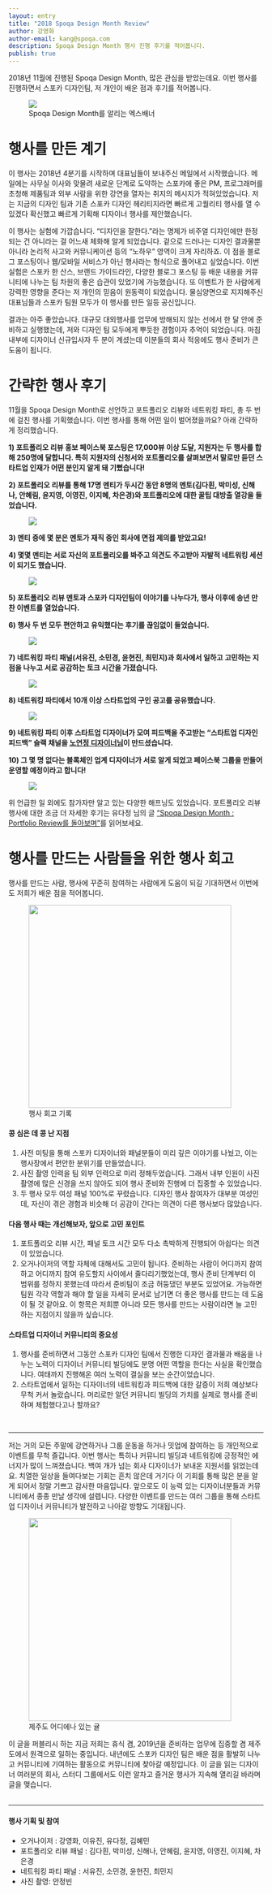 ```yaml
---
layout: entry
title: "2018 Spoqa Design Month Review"
author: 강영화
author-email: kang@spoqa.com
description: Spoqa Design Month 행사 진행 후기를 적어봅니다.
publish: true
---
```


2018년 11월에 진행된 Spoqa Design Month, 많은 관심을 받았는데요. 이번 행사를 진행하면서 스포카 디자인팀, 저 개인이 배운 점과 후기를 적어봅니다.

<figure>
  <img src="/images/2018-12-14/sdm.jpg"
     style="margin: 0 auto;" />
  <figcaption>
   Spoqa Design Month를 알리는 엑스배너
  </figcaption>
</figure>

# 행사를 만든 계기
이 행사는 2018년 4분기를 시작하며 대표님들이 보내주신 메일에서 시작했습니다. 메일에는 사무실 이사와 맞물려 새로운 단계로 도약하는 스포카에 좋은 PM, 프로그래머를 초청해 제품팀과 외부 사람을 위한 강연을 열자는 취지의 메시지가 적혀있었습니다. 저는 지금의 디자인 팀과 기존 스포카 디자인 헤리티지라면 빠르게 고퀄리티 행사를 열 수 있겠다 확신했고 빠르게 기획해 디자이너 행사를 제안했습니다. 

이 행사는 실험에 가깝습니다. “디자인을 잘한다.”라는 명제가 비주얼 디자인에만 한정되는 건 아니라는 걸 어느새 체화해 알게 되었습니다. 겉으로 드러나는 디자인 결과물뿐 아니라 논리적 사고와 커뮤니케이션 등의 “노하우” 영역이 크게 자리하죠. 이 점을 블로그 포스팅이나 웹/모바일 서비스가 아닌 행사라는 형식으로 풀어내고 싶었습니다. 이번 실험은 스포카 한 산스, 브랜드 가이드라인, 다양한 블로그 포스팅 등 배운 내용을 커뮤니티에 나누는 팀 차원의 좋은 습관이 있었기에 가능했습니다. 또 이벤트가 한 사람에게 강력한 영향을 준다는 저 개인의 믿음이 원동력이 되었습니다. 물심양면으로 지지해주신 대표님들과 스포카 팀원 모두가 이 행사를 만든 일등 공신입니다. 

결과는 아주 좋았습니다. 대규모 대외행사를 업무에 방해되지 않는 선에서 한 달 안에 준비하고 실행했는데, 저와 디자인 팀 모두에게 뿌듯한 경험이자 추억이 되었습니다. 마침 내부에 디자이너 신규입사자 두 분이 계셨는데 이분들의 회사 적응에도 행사 준비가 큰 도움이 됩니다.

# 간략한 행사 후기
11월을 Spoqa Design Month로 선언하고 포트폴리오 리뷰와 네트워킹 파티, 총 두 번에 걸친 행사를 기획했습니다. 이번 행사를 통해 어떤 일이 벌어졌을까요? 아래 간략하게 정리했습니다.

**1) 포트폴리오 리뷰 홍보 페이스북 포스팅은 17,000뷰 이상 도달, 지원자는 두 행사를 합해 250명에 달합니다. 특히 지원자의 신청서와 포트폴리오를 살펴보면서 말로만 듣던 스타트업 인재가 어떤 분인지 알게 돼 기뻤습니다!**


**2) 포트폴리오 리뷰를 통해 17명 멘티가 두시간 동안 8명의 멘토(김다흰, 박미성, 신해나, 안혜림, 윤지영, 이영진, 이지혜, 차은경)와 포트폴리오에 대한 꿀팁 대방출 열강을 들었습니다.**

<figure>
  <img src="/images/2018-12-14/1.jpg"
     style="margin: 0 auto;" />
</figure>

**3) 멘티 중에 몇 분은 멘토가 재직 중인 회사에 면접 제의를 받았고요!**


**4) 몇몇 멘티는 서로 자신의 포트폴리오를 봐주고 의견도 주고받아 자발적 네트워킹 세션이 되기도 했습니다.**

<figure>
  <img src="/images/2018-12-14/2.jpg"
     style="margin: 0 auto;" />
</figure> 

**5) 포트폴리오 리뷰 멘토과 스포카 디자인팀이 이야기를 나누다가, 행사 이후에 송년 만찬 이벤트를 열었습니다.**


**6) 행사 두 번 모두 편안하고 유익했다는 후기를 끊임없이 들었습니다.**

<figure>
  <img src="/images/2018-12-14/3.jpg"
     style="margin: 0 auto;" />
</figure>

**7) 네트워킹 파티 패널(서유진, 소민경, 윤현진, 최민지)과 회사에서 일하고 고민하는 지점을 나누고 서로 공감하는 토크 시간을 가졌습니다.**

<figure>
  <img src="/images/2018-12-14/6.jpg"
     style="margin: 0 auto;" />
</figure>

**8) 네트워킹 파티에서 10개 이상 스타트업의 구인 공고를 공유했습니다.**

<figure>
  <img src="/images/2018-12-14/4.jpg"
     style="margin: 0 auto;" />
</figure>

**9) 네트워킹 파티 이후 스타트업 디자이너가 모여 피드백을 주고받는 “스타트업 디자인 피드백” 슬랙 채널을 [노연정 디자이너님](https://twitter.com/clara_rho)이 만드셨습니다.**


**10) 그 몇 명 없다는 블록체인 업계 디자이너가 서로 알게 되었고 페이스북 그룹을 만들어 운영할 예정이라고 합니다!**

<figure>
  <img src="/images/2018-12-14/5.jpg"
     style="margin: 0 auto;" />
</figure>


위 언급한 일 외에도 참가자만 알고 있는 다양한 해프닝도 있었습니다. 포트폴리오 리뷰 행사에 대한 조금 더 자세한 후기는 유다정 님의 글 [“Spoqa Design Month : Portfolio Review를 돌아보며”](https://spoqa.github.io/2018/11/21/portfolio-review.html)를 읽어보세요.

# 행사를 만드는 사람들을 위한 행사 회고
행사를 만드는 사람, 행사에 꾸준히 참여하는 사람에게 도움이 되길 기대하면서 이번에도 저희가 배운 점을 적어봅니다. 

<figure>
  <img src="/images/2018-12-14/retrospect.jpg"
     style="margin: 0 auto; width: 400px;" />
  <figcaption>
   행사 회고 기록
  </figcaption>
</figure>

#### 콩 심은 데 콩 난 지점
1. 사전 미팅을 통해 스포카 디자이너와 패널분들이 미리 깊은 이야기를 나눴고, 이는 행사장에서 편안한 분위기를 만들었습니다. 
1. 사진 촬영 인력을 팀 외부 인력으로 미리 정해두었습니다. 그래서 내부 인원이 사진 촬영에 많은 신경을 쓰지 않아도 되어 행사 준비와 진행에 더 집중할 수 있었습니다.
1. 두 행사 모두 여성 패널 100%로 꾸렸습니다. 디자인 행사 참여자가 대부분 여성인데, 자신이 겪은 경험과 비슷해 더 공감이 간다는 의견이 다른 행사보다 많았습니다. 

#### 다음 행사 때는 개선해보자, 앞으로 고민 포인트
1. 포트폴리오 리뷰 시간, 패널 토크 시간 모두 다소 촉박하게 진행되어 아쉽다는 의견이 있었습니다.
1. 오거나이저의 역할 자체에 대해서도 고민이 됩니다. 준비하는 사람이 어디까지 참여하고 어디까지 참여 유도할지 사이에서 줄다리기했었는데, 행사 준비 단계부터 이 범위를 정하지 못했는데 따라서 준비팀이 조금 허둥댔던 부분도 있었어요. 가능하면 팀원 각각 역할과 해야 할 일을 자세히 문서로 남기면 더 좋은 행사를 만드는 데 도움이 될 것 같아요. 이 항목은 저희뿐 아니라 모든 행사를 만드는 사람이라면 늘 고민하는 지점이지 않을까 싶습니다.

#### 스타트업 디자이너 커뮤니티의 중요성
1. 행사를 준비하면서 그동안 스포카 디자인 팀에서 진행한 디자인 결과물과 배움을 나누는 노력이 디자이너 커뮤니티 빌딩에도 분명 어떤 역할을 한다는 사실을 확인했습니다. 여태까지 진행해온 여러 노력이 결실을 보는 순간이었습니다.
1. 스타트업에서 일하는 디자이너의 네트워킹과 피드백에 대한 갈증이 저희 예상보다 무척 커서 놀랐습니다. 머리로만 알던 커뮤니티 빌딩의 가치를 실제로 행사를 준비하며 체험했다고나 할까요?

<br>

---

저는 거의 모든 주말에 강연하거나 그룹 운동을 하거나 밋업에 참여하는 등 개인적으로 이벤트를 무척 즐깁니다. 이번 행사는 특히나 커뮤니티 빌딩과 네트워킹에 긍정적인 에너지가 많이 느껴졌습니다. 백여 개가 넘는 회사 디자이너가 보내온 지원서를 읽었는데요. 치열한 일상을 들여다보는 기회는 흔치 않은데 거기다 이 기회를 통해 많은 분을 알게 되어서 정말 기쁘고 감사한 마음입니다. 앞으로도 이 능력 있는 디자이너분들과 커뮤니티에서 종종 만날 생각에 설렙니다. 다양한 이벤트를 만드는 여러 그룹을 통해 스타트업 디자이너 커뮤니티가 발전하고 나아갈 방향도 기대됩니다. 

<figure>
  <img src="/images/2018-12-14/jeju.jpg"
     style="margin: 0 auto; width: 400px;" />
  <figcaption>
   제주도 어디에나 있는 귤
  </figcaption>
</figure>

이 글을 퍼블리시 하는 지금 저희는 휴식 겸, 2019년을 준비하는 업무에 집중할 겸 제주도에서 원격으로 일하는 중입니다. 내년에도 스포카 디자인 팀은 배운 점을 활발히 나누고 커뮤니티에 기여하는 활동으로 커뮤니티에 찾아갈 예정입니다. 이 글을 읽는 디자이너 여러분의 회사, 스터디 그룹에서도 이런 알차고 즐거운 행사가 지속해 열리길 바라며 글을 맺습니다.
<br><br>

---

#### 행사 기획 및 참여
- 오거나이저 : 강영화, 이유진, 유다정, 김혜민
- 포트폴리오 리뷰 패널 : 김다흰, 박미성, 신해나, 안혜림, 윤지영, 이영진, 이지혜, 차은경
- 네트워킹 파티 패널 : 서유진, 소민경, 윤현진, 최민지
- 사진 촬영: 안정빈
